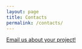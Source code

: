 ```yaml
---
layout: page
title: Contacts
permalink: /contacts/
---
```


[Email us about your project!](mailto:info@domik-systems.com)

